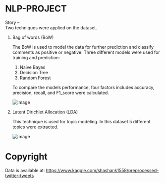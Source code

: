 # NLP-PROJECT

Story – 	
	Two techniques were applied on the dataset.
1.	Bag of words (BoW)

	The BoW is used to model the data for further prediction and classify comments as positive or negative.
	Three different models were used for training and prediction:
	1. Naive Bayes
	2. Decision Tree
	3. Random Forest
	
	To compare the models performance, four factors includes accuracy, precision, recall, and F1_score were calculated.
	
	![image](https://user-images.githubusercontent.com/86731694/138505912-64f6d7b4-3ec9-4fce-bd00-bab4b4ef4b32.png)


2.	Latent Dirichlet Allocation (LDA)

	This technique is used for topic modeling. In this dataset 5 different topics were extracted.
	
	![image](https://user-images.githubusercontent.com/86731694/138506269-b3af7e24-b7dc-4302-8a0f-2d6a7e7d556e.png)

# Copyright
Data is available at:
https://www.kaggle.com/shashank1558/preprocessed-twitter-tweets


